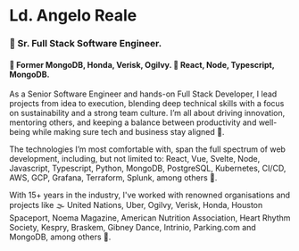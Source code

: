 # Ld. Angelo Reale

### 💼  Sr. Full Stack Software Engineer. 
#### 🔳  Former MongoDB, Honda, Verisk, Ogilvy. 🦾 React, Node, Typescript, MongoDB.

As a Senior Software Engineer and hands-on Full Stack Developer, I lead projects from idea to execution, blending deep technical skills with a focus on sustainability and a strong team culture. I’m all about driving innovation, mentoring others, and keeping a balance between productivity and well-being while making sure tech and business stay aligned 💪.

The technologies I’m most comfortable with, span the full spectrum of web development, including, but not limited to: React, Vue, Svelte, Node, Javascript, Typescript, Python, MongoDB, PostgreSQL, Kubernetes, CI/CD, AWS, GCP, Grafana, Terraform, Splunk, among others 🦾.

With 15+ years in the industry, I've worked with renowned organisations and projects like 🌫️ United Nations, Uber, Ogilvy, Verisk, Honda, Houston Spaceport, Noema Magazine, American Nutrition Association, Heart Rhythm Society, Kespry, Braskem, Gibney Dance, Intrinio, Parking.com and MongoDB, among others 🏢.
